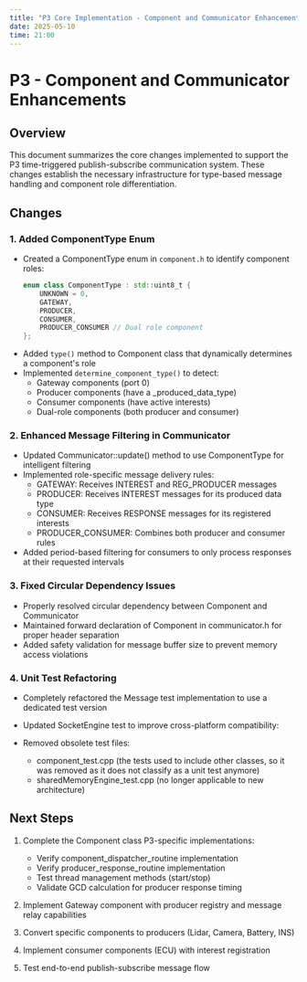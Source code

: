 ```yaml
---
title: "P3 Core Implementation - Component and Communicator Enhancements"
date: 2025-05-10
time: 21:00
---
```

# P3 - Component and Communicator Enhancements

## Overview

This document summarizes the core changes implemented to support the P3 time-triggered publish-subscribe communication system. These changes establish the necessary infrastructure for type-based message handling and component role differentiation.

## Changes

### 1. Added ComponentType Enum

- Created a ComponentType enum in `component.h` to identify component roles:
  ```cpp
  enum class ComponentType : std::uint8_t {
      UNKNOWN = 0,
      GATEWAY,
      PRODUCER,
      CONSUMER,
      PRODUCER_CONSUMER // Dual role component
  };
  ```
- Added `type()` method to Component class that dynamically determines a component's role
- Implemented `determine_component_type()` to detect:
  - Gateway components (port 0)
  - Producer components (have a _produced_data_type)
  - Consumer components (have active interests)
  - Dual-role components (both producer and consumer)

### 2. Enhanced Message Filtering in Communicator

- Updated Communicator::update() method to use ComponentType for intelligent filtering
- Implemented role-specific message delivery rules:
  - GATEWAY: Receives INTEREST and REG_PRODUCER messages
  - PRODUCER: Receives INTEREST messages for its produced data type
  - CONSUMER: Receives RESPONSE messages for its registered interests
  - PRODUCER_CONSUMER: Combines both producer and consumer rules
- Added period-based filtering for consumers to only process responses at their requested intervals

### 3. Fixed Circular Dependency Issues

- Properly resolved circular dependency between Component and Communicator
- Maintained forward declaration of Component in communicator.h for proper header separation
- Added safety validation for message buffer size to prevent memory access violations

### 4. Unit Test Refactoring

- Completely refactored the Message test implementation to use a dedicated test version
 
- Updated SocketEngine test to improve cross-platform compatibility:

- Removed obsolete test files:
  - component_test.cpp (the tests used to include other classes, so it was removed as it does not classify as a unit test anymore)
  - sharedMemoryEngine_test.cpp (no longer applicable to new architecture)

## Next Steps

1. Complete the Component class P3-specific implementations:
   - Verify component_dispatcher_routine implementation
   - Verify producer_response_routine implementation
   - Test thread management methods (start/stop)
   - Validate GCD calculation for producer response timing

2. Implement Gateway component with producer registry and message relay capabilities

3. Convert specific components to producers (Lidar, Camera, Battery, INS)

4. Implement consumer components (ECU) with interest registration

5. Test end-to-end publish-subscribe message flow
